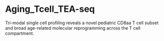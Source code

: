 # Aging_Tcell_TEA-seq
Tri-modal single cell profiling reveals a novel pediatric CD8aa T cell subset and broad age-related molecular reprogramming across the T cell compartment.

